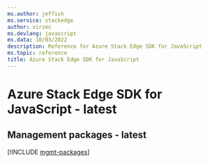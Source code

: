 ```yaml
---
ms.author: jeffish
ms.service: stackedge
author: xirzec
ms.devlang: javascript
ms.data: 10/03/2022
description: Reference for Azure Stack Edge SDK for JavaScript
ms.topic: reference
title: Azure Stack Edge SDK for JavaScript
---
```

# Azure Stack Edge SDK for JavaScript - latest

## Management packages - latest
[!INCLUDE [mgmt-packages](stack-edge-mgmt-index.md)]